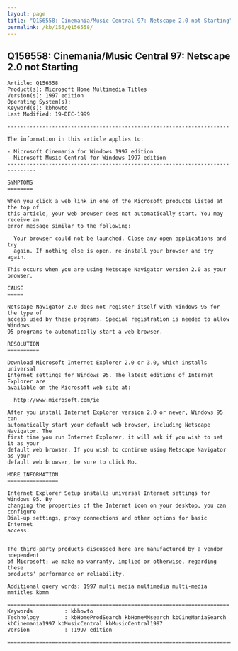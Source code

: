 ```yaml
---
layout: page
title: "Q156558: Cinemania/Music Central 97: Netscape 2.0 not Starting"
permalink: /kb/156/Q156558/
---
```


## Q156558: Cinemania/Music Central 97: Netscape 2.0 not Starting

	Article: Q156558
	Product(s): Microsoft Home Multimedia Titles
	Version(s): 1997 edition
	Operating System(s): 
	Keyword(s): kbhowto
	Last Modified: 19-DEC-1999
	
	-------------------------------------------------------------------------------
	The information in this article applies to:
	
	- Microsoft Cinemania for Windows 1997 edition 
	- Microsoft Music Central for Windows 1997 edition 
	-------------------------------------------------------------------------------
	
	SYMPTOMS
	========
	
	When you click a web link in one of the Microsoft products listed at the top of
	this article, your web browser does not automatically start. You may receive an
	error message similar to the following:
	
	  Your browser could not be launched. Close any open applications and try
	  again. If nothing else is open, re-install your browser and try again.
	
	This occurs when you are using Netscape Navigator version 2.0 as your browser.
	
	CAUSE
	=====
	
	Netscape Navigator 2.0 does not register itself with Windows 95 for the type of
	access used by these programs. Special registration is needed to allow Windows
	95 programs to automatically start a web browser.
	
	RESOLUTION
	==========
	
	Download Microsoft Internet Explorer 2.0 or 3.0, which installs universal
	Internet settings for Windows 95. The latest editions of Internet Explorer are
	available on the Microsoft web site at:
	
	  http://www.microsoft.com/ie
	
	After you install Internet Explorer version 2.0 or newer, Windows 95 can
	automatically start your default web browser, including Netscape Navigator. The
	first time you run Internet Explorer, it will ask if you wish to set it as your
	default web browser. If you wish to continue using Netscape Navigator as your
	default web browser, be sure to click No.
	
	MORE INFORMATION
	================
	
	Internet Explorer Setup installs universal Internet settings for Windows 95. By
	changing the properties of the Internet icon on your desktop, you can configure
	Dial-up settings, proxy connections and other options for basic Internet
	access.
	
	
	The third-party products discussed here are manufactured by a vendor ndependent
	of Microsoft; we make no warranty, implied or otherwise, regarding these
	products' performance or reliability.
	
	Additional query words: 1997 multi media multimedia multi-media mmtitles kbmm
	
	======================================================================
	Keywords          : kbhowto 
	Technology        : kbHomeProdSearch kbHomeMMsearch kbCineManiaSearch kbCinemania1997 kbMusicCentral kbMusicCentral1997
	Version           : :1997 edition
	
	=============================================================================
	
